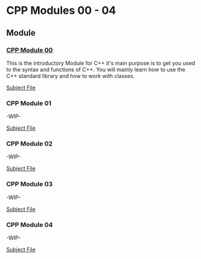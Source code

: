 # CPP Modules 00 - 04

## Module

### [CPP Module 00](./CPP%20Module%2000/)

This is the introductory Module for C++ it's main purpose is to get you used to the syntax and functions of C++.
You will mainly learn how to use the C++ standard library and how to work with classes.

[Subject File](../.misc/Subjects/cpp00.subject.pdf)

### CPP Module 01

-WIP-

[Subject File](../.misc/Subjects/cpp01.subject.pdf)
### CPP Module 02

-WIP-

[Subject File](../.misc/Subjects/cpp02.subject.pdf)
### CPP Module 03

-WIP-

[Subject File](../.misc/Subjects/cpp03.subject.pdf)
### CPP Module 04

-WIP-

[Subject File](../.misc/Subjects/cpp04.subject.pdf)
